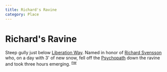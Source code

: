 ```yaml
---
title: Richard's Ravine
category: Place
---
```

# Richard's Ravine

Steep gully just below [Liberation Way](/Run/Liberation-Way). Named in honor of [Richard Svensson](/Person/Richard-Svensson) who, on a day with 3' of new snow, fell off the [Psychopath](/Run/Psychopath) down the ravine and took three hours emerging. <sup>[nw][]</sup>


[nw]: /Names-Walt "Meany Names by Walter Little, 1984"
